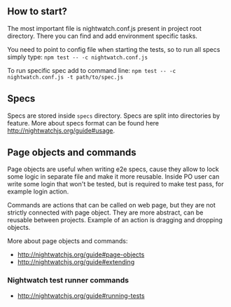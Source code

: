 ## How to start?

The most important file is nightwatch.conf.js present in project root directory.
There you can find and add environment specific tasks.

You need to point to config file when starting the tests, so to run all specs simply type:
`npm test -- -c nightwatch.conf.js`

To run specific spec add to command line:
`npm test -- -c nightwatch.conf.js -t path/to/spec.js`

## Specs
Specs are stored inside `specs` directory. Specs are split into directories by feature.
More about specs format can be found here http://nightwatchjs.org/guide#usage.

## Page objects and commands
Page objects are useful when writing e2e specs, cause they allow to lock some logic
in separate file and make it more reusable. Inside PO user can write some login that
won't be tested, but is required to make test pass, for example login action.

Commands are actions that can be called on web page, but they are not strictly connected
with page object. They are more abstract, can be reusable between projects. 
Example of an action is dragging and dropping objects.

More about page objects and commands:
* http://nightwatchjs.org/guide#page-objects
* http://nightwatchjs.org/guide#extending

### Nightwatch test runner commands
* http://nightwatchjs.org/guide#running-tests
